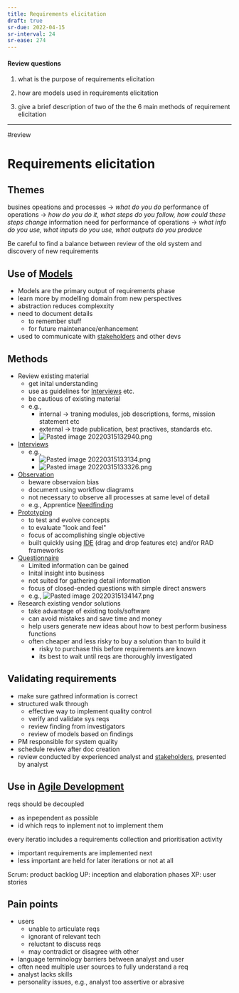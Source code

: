 ```yaml
---
title: Requirements elicitation
draft: true
sr-due: 2022-04-15
sr-interval: 24
sr-ease: 274
---
```

#### Review questions
1. what is the purpose of requirements elicitation

2. how are models used in requirements elicitation

3. give a brief description of two of the the 6 main methods of requirement elicitation


___

#review 
# Requirements elicitation

## Themes
busines opeations and processes -> _what do you do_
performance of operations -> _how do you do it, what steps do you follow, how could these steps change_
information need for performance of operations -> _what info do you use, what inputs do you use, what outputs do you produce_

Be careful to find a balance between review of the old system and discovery of new requirements

## Use of [Models](out/notes/models.md)
- Models are the primary output of requirements phase
- learn more by modelling domain from new perspectives
- abstraction reduces complexxity
- need to document details
	- to remember stuff
	- for future maintenance/enhancement
- used to communicate with [stakeholders](out/notes/stakeholders.md) and other devs

## Methods
- Review existing material 
	- get inital understanding
	- use as guidelines for [Interviews](out/notes/interviews.md) etc.
	- be cautious of existing material
	- e.g., 
		- internal -> traning modules, job descriptions, forms, mission statement etc
		- external -> trade publication, best practives, standards etc.
		- ![Pasted image 20220315132940.png](None)
- [Interviews](out/notes/interviews.md)
	- e.g., 
		- ![Pasted image 20220315133134.png](None)
		- ![Pasted image 20220315133326.png](None)
- [Observation](out/notes/observation.md)
	- beware observaion bias
	- document using workflow diagrams
	- not necessary to observe all processes at same level of detail
	- e.g., Apprentice [Needfinding](out/notes/needfinding.md#^4453ee)
- [Prototyping](out/notes/prototyping.md)
	- to test and evolve concepts
	- to evaluate "look and feel"
	- focus of accomplishing single objective
	- built quickly using [IDE](out/notes/integrated-development-environments.md) (drag and drop features etc) and/or RAD frameworks
- [Questionnaire](None)
	- Limited information can be gained
	- Inital insight into business
	- not suited for gathering detail information
	- focus of closed-ended questions with simple direct answers
	- e.g., ![Pasted image 20220315134147.png](None)
- Research existing vendor solutions
	- take advantage of existing tools/software
	- can avoid mistakes and save time and money
	- help users generate new ideas about how to best perform business functions
	- often cheaper and less risky to buy a solution than to build it
		- risky to purchase this before requirements are known
		- its best to wait until reqs are thoroughly investigated

## Validating requirements
- make sure gathred information is correct
- structured walk through
	- effective way to implement quality control
	- verify and validate sys reqs
	- review finding from investigators
	- review of models based on findings
- PM responsible for system quality
- schedule review after doc creation
- review conducted by experienced analyst and [stakeholders](out/notes/stakeholders.md), presented by analyst

## Use in [Agile Development](out/notes/agile-development.md)
reqs should be decoupled
- as inpependent as possible
- id which reqs to inplement not to implement them

every iteratio includes a requirements collection and prioritisation activity
- important requirements are implemented next
- less important are held for later iterations or not at all

Scrum: product backlog
UP: inception and elaboration phases
XP: user stories

## Pain points
- users
	- unable to articulate reqs
	- ignorant of relevant tech
	- reluctant to discuss reqs
	- may contradict or disagree with other
- language terminology barriers between analyst and user
- often need multiple user sources to fully understand a req
- analyst lacks skills
- personality issues, e.g., analyst too assertive or abrasive